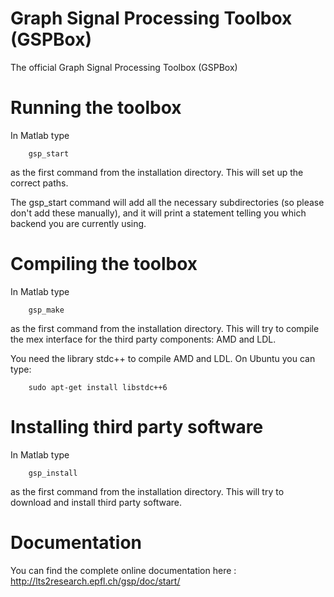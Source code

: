 Graph Signal Processing Toolbox (GSPBox)
======

The official Graph Signal Processing Toolbox (GSPBox)

Running the toolbox
==

In Matlab type

        gsp_start
        
as the first command from the installation directory. This will set up the correct paths.

The gsp_start command will add all the necessary subdirectories (so
please don't add these manually), and it will print a statement
telling you which backend you are currently using.

Compiling the toolbox
===

In Matlab type

        gsp_make
        
as the first command from the installation directory. This will try to compile the mex interface for 
the third party components: AMD and LDL. 

You need the library stdc++ to compile AMD and LDL. On Ubuntu you can type:

        sudo apt-get install libstdc++6


Installing third party software
====

In Matlab type 

        gsp_install

 as the first command from the installation directory. This will try to download and install third party 
software.


Documentation
===

You can find the complete online documentation here : http://lts2research.epfl.ch/gsp/doc/start/
  
